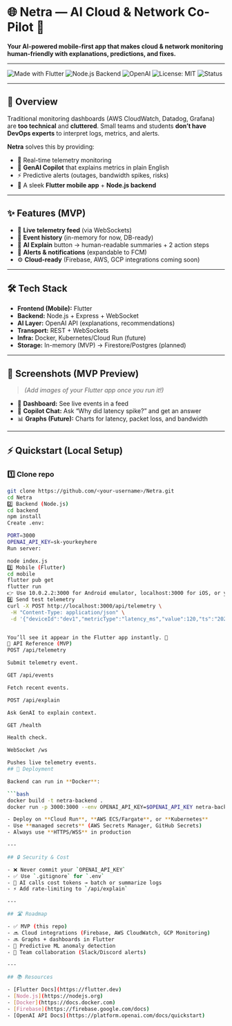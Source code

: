 # 🌐 Netra — AI Cloud & Network Co-Pilot 🚀  
**Your AI-powered mobile-first app that makes cloud & network monitoring human-friendly with explanations, predictions, and fixes.**

---

![Made with Flutter](https://img.shields.io/badge/Made%20with-Flutter-blue?logo=flutter)
![Node.js Backend](https://img.shields.io/badge/Backend-Node.js-green?logo=node.js)
![OpenAI](https://img.shields.io/badge/Powered%20by-OpenAI-black?logo=openai)
![License: MIT](https://img.shields.io/badge/License-MIT-yellow.svg)
![Status](https://img.shields.io/badge/Status-MVP-orange)

---

## 📖 Overview  
Traditional monitoring dashboards (AWS CloudWatch, Datadog, Grafana) are **too technical** and **cluttered**. Small teams and students **don’t have DevOps experts** to interpret logs, metrics, and alerts.  

**Netra** solves this by providing:  
- 📡 Real-time telemetry monitoring  
- 🤖 **GenAI Copilot** that explains metrics in plain English  
- ⚡ Predictive alerts (outages, bandwidth spikes, risks)  
- 📱 A sleek **Flutter mobile app** + **Node.js backend**  

---

## ✨ Features (MVP)
- 🔴 **Live telemetry feed** (via WebSockets)  
- 🧾 **Event history** (in-memory for now, DB-ready)  
- 🤖 **AI Explain** button → human-readable summaries + 2 action steps  
- 🔔 **Alerts & notifications** (expandable to FCM)  
- ⚙️ **Cloud-ready** (Firebase, AWS, GCP integrations coming soon)

---

## 🛠 Tech Stack
- **Frontend (Mobile):** Flutter  
- **Backend:** Node.js + Express + WebSocket  
- **AI Layer:** OpenAI API (explanations, recommendations)  
- **Transport:** REST + WebSockets  
- **Infra:** Docker, Kubernetes/Cloud Run (future)  
- **Storage:** In-memory (MVP) → Firestore/Postgres (planned)  

---

## 📲 Screenshots (MVP Preview)
> *(Add images of your Flutter app once you run it!)*  

- 📡 **Dashboard:** See live events in a feed  
- 🤖 **Copilot Chat:** Ask “Why did latency spike?” and get an answer  
- 📊 **Graphs (Future):** Charts for latency, packet loss, and bandwidth  

---

## ⚡ Quickstart (Local Setup)

### 1️⃣ Clone repo
```bash
git clone https://github.com/<your-username>/Netra.git
cd Netra
2️⃣ Backend (Node.js)
cd backend
npm install
Create .env:

PORT=3000
OPENAI_API_KEY=sk-yourkeyhere
Run server:

node index.js
3️⃣ Mobile (Flutter)
cd mobile
flutter pub get
flutter run
👉 Use 10.0.2.2:3000 for Android emulator, localhost:3000 for iOS, or your machine’s IP for a real device.
4️⃣ Send test telemetry
curl -X POST http://localhost:3000/api/telemetry \
 -H "Content-Type: application/json" \
 -d '{"deviceId":"dev1","metricType":"latency_ms","value":120,"ts":"2025-09-25T12:00:00Z","meta":{"target":"api.example.com"}}'


You’ll see it appear in the Flutter app instantly. 🚀
📡 API Reference (MVP)
POST /api/telemetry

Submit telemetry event.

GET /api/events

Fetch recent events.

POST /api/explain

Ask GenAI to explain context.

GET /health

Health check.

WebSocket /ws

Pushes live telemetry events.
## 🚀 Deployment

Backend can run in **Docker**:

```bash
docker build -t netra-backend .
docker run -p 3000:3000 --env OPENAI_API_KEY=$OPENAI_API_KEY netra-backend

- Deploy on **Cloud Run**, **AWS ECS/Fargate**, or **Kubernetes**  
- Use **managed secrets** (AWS Secrets Manager, GitHub Secrets)  
- Always use **HTTPS/WSS** in production  

---

## 🔒 Security & Cost

- ❌ Never commit your `OPENAI_API_KEY`  
- ✅ Use `.gitignore` for `.env`  
- 💸 AI calls cost tokens → batch or summarize logs  
- ⚡ Add rate-limiting to `/api/explain`  

---

## 🛣️ Roadmap

- ✅ MVP (this repo)  
- 🔜 Cloud integrations (Firebase, AWS CloudWatch, GCP Monitoring)  
- 🔜 Graphs + dashboards in Flutter  
- 🔮 Predictive ML anomaly detection  
- 🔮 Team collaboration (Slack/Discord alerts)  

---

## 📚 Resources

- [Flutter Docs](https://flutter.dev)  
- [Node.js](https://nodejs.org)  
- [Docker](https://docs.docker.com)  
- [Firebase](https://firebase.google.com/docs)  
- [OpenAI API Docs](https://platform.openai.com/docs/quickstart)  





